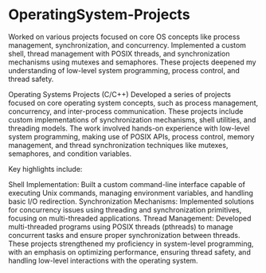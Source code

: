 # OperatingSystem-Projects
Worked on various projects focused on core OS concepts like process management, synchronization, and concurrency. Implemented a custom shell, thread management with POSIX threads, and synchronization mechanisms using mutexes and semaphores. These projects deepened my understanding of low-level system programming, process control, and thread safety.

Operating Systems Projects (C/C++)
Developed a series of projects focused on core operating system concepts, such as process management, concurrency, and inter-process communication. These projects include custom implementations of synchronization mechanisms, shell utilities, and threading models. The work involved hands-on experience with low-level system programming, making use of POSIX APIs, process control, memory management, and thread synchronization techniques like mutexes, semaphores, and condition variables.

Key highlights include:

Shell Implementation: Built a custom command-line interface capable of executing Unix commands, managing environment variables, and handling basic I/O redirection.
Synchronization Mechanisms: Implemented solutions for concurrency issues using threading and synchronization primitives, focusing on multi-threaded applications.
Thread Management: Developed multi-threaded programs using POSIX threads (pthreads) to manage concurrent tasks and ensure proper synchronization between threads.
These projects strengthened my proficiency in system-level programming, with an emphasis on optimizing performance, ensuring thread safety, and handling low-level interactions with the operating system.
